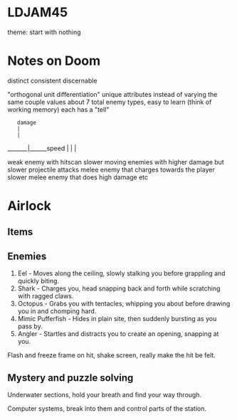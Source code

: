 # LDJAM45

theme: start with nothing

# Notes on Doom

distinct
consistent
discernable

"orthogonal unit differentiation"
unique attributes instead of varying the same couple values
about 7 total enemy types, easy to learn (think of working memory)
each has a "tell"

       damage
       |
       |
_______|______speed
       |
       |
       |

weak enemy with hitscan
slower moving enemies with higher damage but slower projectile attacks
melee enemy that charges towards the player
slower melee enemy that does high damage
etc

# Airlock

## Items

## Enemies

1. Eel - Moves along the ceiling, slowly stalking you before grappling and quickly biting.
2. Shark - Charges you, head snapping back and forth while scratching with ragged claws.
3. Octopus - Grabs you with tentacles, whipping you about before drawing you in and chomping hard.
4. Mimic Pufferfish - Hides in plain site, then suddenly bursting as you pass by.
5. Angler - Startles and distracts you to create an opening, snapping at you.

Flash and freeze frame on hit, shake screen, really make the hit be felt.

## Mystery and puzzle solving

Underwater sections, hold your breath and find your way through.

Computer systems, break into them and control parts of the station.